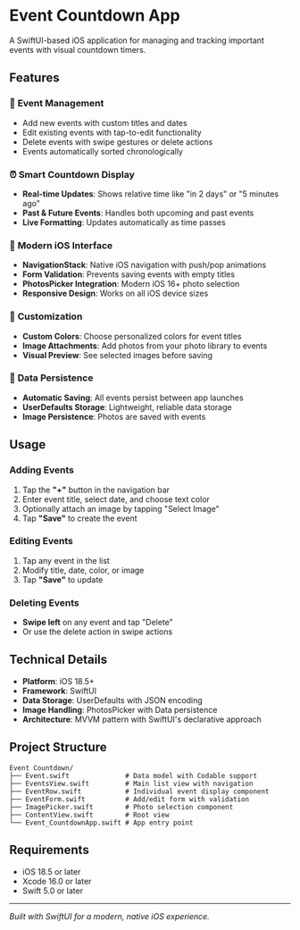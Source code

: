 # Event Countdown App

A SwiftUI-based iOS application for managing and tracking important events with visual countdown timers.

## Features

### 📅 **Event Management**
- Add new events with custom titles and dates
- Edit existing events with tap-to-edit functionality
- Delete events with swipe gestures or delete actions
- Events automatically sorted chronologically

### ⏰ **Smart Countdown Display**
- **Real-time Updates**: Shows relative time like "in 2 days" or "5 minutes ago"
- **Past & Future Events**: Handles both upcoming and past events
- **Live Formatting**: Updates automatically as time passes

### 📱 **Modern iOS Interface**
- **NavigationStack**: Native iOS navigation with push/pop animations
- **Form Validation**: Prevents saving events with empty titles
- **PhotosPicker Integration**: Modern iOS 16+ photo selection
- **Responsive Design**: Works on all iOS device sizes

### 🎨 **Customization**
- **Custom Colors**: Choose personalized colors for event titles
- **Image Attachments**: Add photos from your photo library to events
- **Visual Preview**: See selected images before saving

### 💾 **Data Persistence**
- **Automatic Saving**: All events persist between app launches
- **UserDefaults Storage**: Lightweight, reliable data storage
- **Image Persistence**: Photos are saved with events

## Usage

### Adding Events
1. Tap the **"+"** button in the navigation bar
2. Enter event title, select date, and choose text color
3. Optionally attach an image by tapping "Select Image"
4. Tap **"Save"** to create the event

### Editing Events
1. Tap any event in the list
2. Modify title, date, color, or image
3. Tap **"Save"** to update

### Deleting Events
- **Swipe left** on any event and tap "Delete"
- Or use the delete action in swipe actions

## Technical Details

- **Platform**: iOS 18.5+
- **Framework**: SwiftUI
- **Data Storage**: UserDefaults with JSON encoding
- **Image Handling**: PhotosPicker with Data persistence
- **Architecture**: MVVM pattern with SwiftUI's declarative approach

## Project Structure

```
Event Countdown/
├── Event.swift              # Data model with Codable support
├── EventsView.swift         # Main list view with navigation
├── EventRow.swift           # Individual event display component
├── EventForm.swift          # Add/edit form with validation
├── ImagePicker.swift        # Photo selection component
├── ContentView.swift        # Root view
└── Event_CountdownApp.swift # App entry point
```

## Requirements

- iOS 18.5 or later
- Xcode 16.0 or later
- Swift 5.0 or later

---

*Built with SwiftUI for a modern, native iOS experience.*
